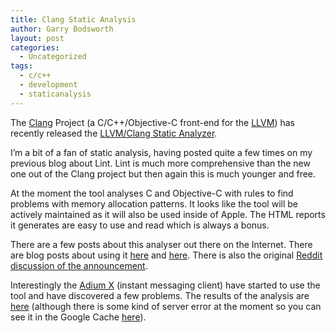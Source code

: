 ```yaml
---
title: Clang Static Analysis
author: Garry Bodsworth
layout: post
categories:
  - Uncategorized
tags:
  - c/c++
  - development
  - staticanalysis
---
```

The [Clang][1] Project (a C/C++/Objective-C front-end for the [LLVM][2]) has recently released the [LLVM/Clang Static Analyzer][3].

I&#8217;m a bit of a fan of static analysis, having posted quite a few times on my previous blog about Lint. Lint is much more comprehensive than the new one out of the Clang project but then again this is much younger and free.

At the moment the tool analyses C and Objective-C with rules to find problems with memory allocation patterns. It looks like the tool will be actively maintained as it will also be used inside of Apple. The HTML reports it generates are easy to use and read which is always a bonus.

There are a few posts about this analyser out there on the Internet. There are blog posts about using it [here][4] and [here][5]. There is also the original [Reddit discussion of the announcement][6].

Interestingly the [Adium X][7] (instant messaging client) have started to use the tool and have discovered a few problems. The results of the analysis are [here][8] (although there is some kind of server error at the moment so you can see it in the Google Cache [here][9]).

 [1]: http://clang.llvm.org/
 [2]: http://llvm.org/
 [3]: http://clang.llvm.org/StaticAnalysis.html
 [4]: http://www.noodlesoft.com/blog/2008/07/07/new-tool-on-the-block-the-llvmclang-static-analyzer/
 [5]: http://www.rogueamoeba.com/utm/2008/07/14/the-clang-static-analyzer/
 [6]: http://www.reddit.com/info/6qhdj/comments/
 [7]: http://www.adiumx.com/
 [8]: http://trac.adiumx.com/wiki/StaticAnalysis
 [9]: http://66.102.9.104/search?q=cache:5K2wbL2DVJEJ:trac.adiumx.com/wiki/StaticAnalysis+clang+static+analysis&hl=en&ct=clnk&cd=12&gl=uk&client=firefox-a